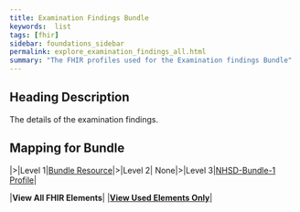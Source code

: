 ```yaml
---
title: Examination Findings Bundle
keywords:  list
tags: [fhir]
sidebar: foundations_sidebar
permalink: explore_examination_findings_all.html
summary: "The FHIR profiles used for the Examination findings Bundle"
---
```



## Heading Description ##
The details of the examination findings.

## Mapping for Bundle ##

|>|Level 1|[Bundle Resource](http://hl7.org/fhir/stu3/bundle.html)|>|Level 2| None|>|Level 3|[NHSD-Bundle-1 Profile](http://xxx)|

|**View All FHIR Elements**|    |**[View Used Elements Only](explore_examination_findings.html#mapping-for-bundle)**| 
